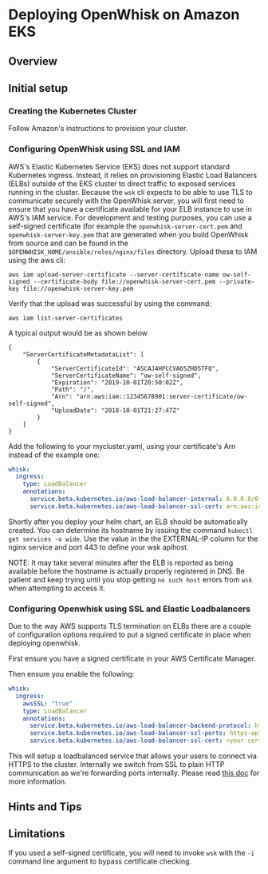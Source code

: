 <!--
#
# Licensed to the Apache Software Foundation (ASF) under one or more
# contributor license agreements.  See the NOTICE file distributed with
# this work for additional information regarding copyright ownership.
# The ASF licenses this file to You under the Apache License, Version 2.0
# (the "License"); you may not use this file except in compliance with
# the License.  You may obtain a copy of the License at
#
#     http://www.apache.org/licenses/LICENSE-2.0
#
# Unless required by applicable law or agreed to in writing, software
# distributed under the License is distributed on an "AS IS" BASIS,
# WITHOUT WARRANTIES OR CONDITIONS OF ANY KIND, either express or implied.
# See the License for the specific language governing permissions and
# limitations under the License.
#
-->

# Deploying OpenWhisk on Amazon EKS

## Overview

## Initial setup

### Creating the Kubernetes Cluster

Follow Amazon's instructions to provision your cluster.

### Configuring OpenWhisk using SSL and IAM

AWS's Elastic Kubernetes Service (EKS) does not support standard Kubernetes
ingress.  Instead, it relies on provisioning Elastic Load
Balancers (ELBs) outside of the EKS cluster to direct traffic to
exposed services running in the cluster.  Because the `wsk` cli
expects to be able to use TLS to communicate securely with the OpenWhisk
server, you will first need to ensure that you have a certificate
available for your ELB instance to use in AWS's IAM service. For
development and testing purposes, you can use a self-signed
certificate (for example the `openwhisk-server-cert.pem` and
`openwhisk-server-key.pem` that are generated when you build OpenWhisk
from source and can be found in the
`$OPENWHISK_HOME/ansible/roles/nginx/files` directory. Upload these to
IAM using the aws cli:
```shell
aws iam upload-server-certificate --server-certificate-name ow-self-signed --certificate-body file://openwhisk-server-cert.pem --private-key file://openwhisk-server-key.pem
```
Verify that the upload was successful by using the command:
```shell
aws iam list-server-certificates
```
A typical output would be as shown below
```
{
    "ServerCertificateMetadataList": [
        {
            "ServerCertificateId": "ASCAJ4HPCCVA65ZHD5TFQ",
            "ServerCertificateName": "ow-self-signed",
            "Expiration": "2019-10-01T20:50:02Z",
            "Path": "/",
            "Arn": "arn:aws:iam::12345678901:server-certificate/ow-self-signed",
            "UploadDate": "2018-10-01T21:27:47Z"
        }
    ]
}
```
Add the following to your mycluster.yaml, using your certificate's Arn
instead of the example one:
```yaml
whisk:
  ingress:
    type: LoadBalancer
    annotations:
      service.beta.kubernetes.io/aws-load-balancer-internal: 0.0.0.0/0
      service.beta.kubernetes.io/aws-load-balancer-ssl-cert: arn:aws:iam::12345678901:server-certificate/ow-self-signed
```

Shortly after you deploy your helm chart, an ELB should be
automatically created. You can determine its hostname by issuing
the command `kubectl get services -o wide`. Use the value in the
the EXTERNAL-IP column for the nginx service and port 443 to define
your wsk apihost.

NOTE: It may take several minutes after the ELB is reported as being
available before the hostname is actually properly registered in DNS.
Be patient and keep trying until you stop getting `no such host`
errors from `wsk` when attempting to access it.

### Configuring Openwhisk using SSL and Elastic Loadbalancers

Due to the way AWS supports TLS termination on ELBs there are a couple of configuration options required to put a
signed certificate in place when deploying openwhisk.

First ensure you have a signed certificate in your AWS Certificate Manager.

Then ensure you enable the following:
```yaml
whisk:
  ingress:
    awsSSL: "true"
    type: LoadBalancer
    annotations:
      service.beta.kubernetes.io/aws-load-balancer-backend-protocol: http
      service.beta.kubernetes.io/aws-load-balancer-ssl-ports: https-api
      service.beta.kubernetes.io/aws-load-balancer-ssl-cert: <your certificate ARN>
```

This will setup a loadbalanced service that allows your users to connect via HTTPS to the cluster. Internally we switch
from SSL to plain HTTP communication as we're forwarding ports internally.
Please read [this doc](https://kubernetes-on-aws.readthedocs.io/en/latest/user-guide/tls-termination.html#common-pitfalls) for more information.

## Hints and Tips

## Limitations

If you used a self-signed certificate, you will need to invoke `wsk`
with the `-i` command line argument to bypass certificate checking.

